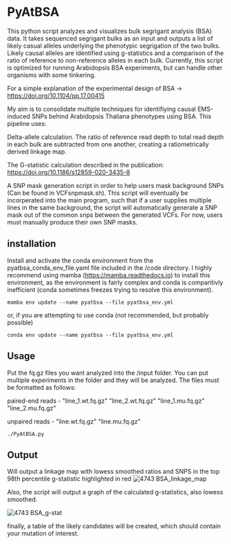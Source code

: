 # PyAtBSA
This python script analyzes and visualizes bulk segrigant analysis (BSA) data. It takes sequenced segrigant bulks as an input and outputs 
a list of likely casual alleles underlying the phenotypic segrigation of the two bulks. Likely causal alleles are identified using g-statistics and a
comparison of the ratio of reference to non-reference alleles in each bulk. Currently, this script is optimized for running Arabidopsis BSA experiments, but can handle 
other organisms with some tinkering.   

For a simple explanation of the experimental design of BSA -> https://doi.org/10.1104/pp.17.00415 

My aim is to consolidate multiple techniques for identifiying causal EMS-induced SNPs behind Arabidopsis Thaliana phenotypes 
using BSA. This pipeline uses:

  Delta-allele calculation. The ratio of reference read depth to total read depth in each bulk are subtracted from one another, creating a ratiometrically derived linkage map.
  
  The G-statistic calculation described in the publication: https://doi.org/10.1186/s12859-020-3435-8
  
  A SNP mask generation script in order to help users mask background SNPs (Can be found in VCFsnpmask.sh). 
  This script will eventually be incorperated into the main  program, such that if a user supplies multiple lines in the same background, 
  the script will automatically generate a SNP mask out of the common snps between the generated VCFs. For now, users must manually produce their own SNP masks. 

## installation
Install and activate the conda environment from the pyatbsa_conda_env_file.yaml file included in the /code directory. I highly recommend using mamba (https://mamba.readthedocs.io) to install this environment, as the environment is fairly complex and conda is comparitivly inefficient (conda sometimes freezes trying to resolve this environment). 

`mamba env update --name pyatbsa --file pyatbsa_env.yml`

or, if you are attempting to use conda (not recommended, but probably possible)

`conda env update --name pyatbsa --file pyatbsa_env.yml`

## Usage
Put the fq.gz files you want analyzed into the /input folder. You can put multiple experiments in the folder and they will be analyzed. 
The files must be formatted as follows:

  paired-end reads - "line_1.wt.fq.gz" "line_2.wt.fq.gz" "line_1.mu.fq.gz" "line_2.mu.fq.gz"

  unpaired reads - "line.wt.fq.gz" "line.mu.fq.gz" 

 `./PyAtBSA.py` 

## Output

Will output a linkage map with lowess smoothed ratios and SNPS in the top 98th percentile g-statistic highlighted in red
![4743 BSA_linkage_map](https://github.com/TeaShull/PyAtBSA/assets/125574642/e5979fc8-7310-4a00-acec-5bde5c8aaf5c)

Also, the script will output a graph of the calculated g-statistics, also lowess smoothed. 

![4743 BSA_g-stat](https://github.com/TeaShull/PyAtBSA/assets/125574642/2f1a7ff2-0eda-4258-bbbc-d6a2895997c4)


finally, a table of the likely candidates will be created, which should contain your mutation of interest. 




